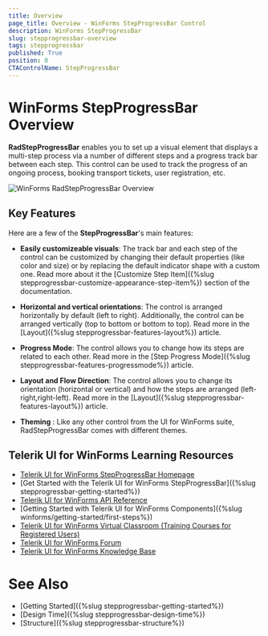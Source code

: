 ```yaml
---
title: Overview
page_title: Overview - WinForms StepProgressBar Control
description: WinForms StepProgressBar 
slug: stepprogressbar-overview
tags: stepprogressbar
published: True
position: 0 
CTAControlName: StepProgressBar
---
```


# WinForms StepProgressBar Overview

__RadStepProgressBar__ enables you to set up a visual element that displays a multi-step process via a number of different steps and a progress track bar between each step. This control can be used to track the progress of an ongoing process, booking transport tickets, user registration, etc.

![WinForms RadStepProgressBar Overview](images/stepprogressbar-overview001.png) 

## Key Features

Here are a few of the **StepProgressBar**'s main features:

* __Easily customizeable visuals__: The track bar and each step of the control can be customized by changing their default properties (like color and size) or by replacing the default indicator shape with a custom one. Read more about it the [Customize Step Item]({%slug stepprogressbar-customize-appearance-step-item%}) section of the documentation.

* __Horizontal and vertical orientations__: The control is arranged horizontally by default (left to right). Additionally, the control can be arranged vertically (top to bottom or bottom to top). Read more in the [Layout]({%slug stepprogressbar-features-layout%}) article.

* __Progress Mode__: The control allows you to change how its steps are related to each other. Read more in the [Step Progress Mode]({%slug stepprogressbar-features-progressmode%}) article.

* __Layout and Flow Direction__: The control allows you to change its orientation (horizontal or vertical) and how the steps are arranged (left-right,right-left). Read more in the [Layout]({%slug stepprogressbar-features-layout%}) article.

* __Theming__ : Like any other control from the UI for WinForms suite, RadStepProgressBar comes with different themes.   
 


## Telerik UI for WinForms Learning Resources
* [Telerik UI for WinForms StepProgressBar Homepage](https://www.telerik.com/products/winforms/stepprogressbar.aspx)
* [Get Started with the Telerik UI for WinForms StepProgressBar]({%slug stepprogressbar-getting-started%})
* [Telerik UI for WinForms API Reference](https://docs.telerik.com/devtools/winforms/api/)
* [Getting Started with Telerik UI for WinForms Components]({%slug winforms/getting-started/first-steps%})
* [Telerik UI for WinForms Virtual Classroom (Training Courses for Registered Users)](https://learn.telerik.com/learn/course/external/view/elearning/17/TelerikUIforWinForms) 
* [Telerik UI for WinForms Forum](https://www.telerik.com/forums/winforms)
* [Telerik UI for WinForms Knowledge Base](https://docs.telerik.com/devtools/winforms/knowledge-base)

# See Also

* [Getting Started]({%slug stepprogressbar-getting-started%})
* [Design Time]({%slug stepprogressbar-design-time%}) 
* [Structure]({%slug stepprogressbar-structure%}) 
 
        

